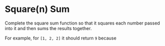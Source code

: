 # Square(n) Sum
Complete the square sum function so that it squares each number passed into it and then sums the results together.

For example, for ```[1, 2, 2]``` it should return ```9``` because 